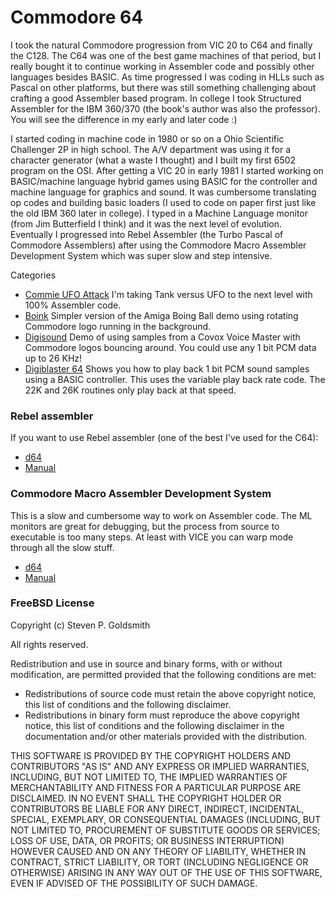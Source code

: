 # Commodore 64                                               

I took the natural Commodore progression from VIC 20 to C64 and finally the C128. The C64 was one of the best game machines of that period, but I really bought it to continue working in Assembler code and possibly other languages besides BASIC. As time progressed I was coding in HLLs such as Pascal on other platforms, but there was still something challenging about crafting a good Assembler based program. In college I took Structured Assembler for the IBM 360/370 (the book's author was also the professor). You will see the difference in my early and later code :)

I started coding in machine code in 1980 or so on a Ohio Scientific Challenger 2P in high school. The A/V department was using it for a character generator (what a waste I thought) and I built my first 6502 program on the OSI. After getting a VIC 20 in early 1981 I started working on BASIC/machine language hybrid games using BASIC for the controller and machine language for graphics and sound. It was cumbersome translating op codes and building basic loaders (I used to code on paper first just like the old IBM 360 later in college). I typed in a Machine Language monitor (from Jim Butterfield I think) and it was the next level of evolution. Eventually I progressed into Rebel Assembler (the Turbo Pascal of Commodore Assemblers) after using the Commodore Macro Assembler Development System which was super slow and step intensive. 

Categories
* [Commie UFO Attack](https://github.com/sgjava/garage/tree/master/commodore/c64/cua) I'm taking Tank versus UFO to the next level with 100% Assembler code.
* [Boink](https://github.com/sgjava/garage/tree/master/commodore/c64/boink) Simpler version of the Amiga Boing Ball demo using rotating Commodore logo running in the background.
* [Digisound](https://github.com/sgjava/garage/tree/master/commodore/c64/digisound) Demo of using samples from a Covox Voice Master with Commodore logos bouncing around. You could use any 1 bit PCM data up to 26 KHz!
* [Digiblaster 64](https://github.com/sgjava/garage/tree/master/commodore/c64/digiblaster64) Shows you how to play back 1 bit PCM sound samples using a BASIC controller. This uses the variable play back rate code. The 22K and 26K routines only play back at that speed.

### Rebel assembler
If you want to use Rebel assembler (one of the best I've used for the C64):
* [d64](https://github.com/sgjava/garage/raw/master/commodore/c64/rebel-assembler.d64.zip)
* [Manual](https://github.com/sgjava/garage/raw/master/commodore/c64/rebel-assembler-manual.pdf.zip)

### Commodore Macro Assembler Development System
This is a slow and cumbersome way to work on Assembler code. The ML monitors are great for debugging, but the process from source to executable is too many steps. At least with VICE you can warp mode through all the slow stuff.
* [d64](https://github.com/sgjava/garage/raw/master/commodore/c64/mads.d64.zip)
* [Manual](https://github.com/sgjava/garage/raw/master/commodore/c64/mads.txt.zip)

### FreeBSD License
Copyright (c) Steven P. Goldsmith

All rights reserved.

Redistribution and use in source and binary forms, with or without modification, are permitted provided that the following conditions are met:
* Redistributions of source code must retain the above copyright notice, this list of conditions and the following disclaimer.
* Redistributions in binary form must reproduce the above copyright notice, this list of conditions and the following disclaimer in the documentation and/or other materials provided with the distribution.

THIS SOFTWARE IS PROVIDED BY THE COPYRIGHT HOLDERS AND CONTRIBUTORS "AS IS" AND ANY EXPRESS OR IMPLIED WARRANTIES, INCLUDING, BUT NOT LIMITED TO, THE IMPLIED WARRANTIES OF MERCHANTABILITY AND FITNESS FOR A PARTICULAR PURPOSE ARE DISCLAIMED. IN NO EVENT SHALL THE COPYRIGHT HOLDER OR CONTRIBUTORS BE LIABLE FOR ANY DIRECT, INDIRECT, INCIDENTAL, SPECIAL, EXEMPLARY, OR CONSEQUENTIAL DAMAGES (INCLUDING, BUT NOT LIMITED TO, PROCUREMENT OF SUBSTITUTE GOODS OR SERVICES; LOSS OF USE, DATA, OR PROFITS; OR BUSINESS INTERRUPTION) HOWEVER CAUSED AND ON ANY THEORY OF LIABILITY, WHETHER IN CONTRACT, STRICT LIABILITY, OR TORT (INCLUDING NEGLIGENCE OR OTHERWISE) ARISING IN ANY WAY OUT OF THE USE OF THIS SOFTWARE, EVEN IF ADVISED OF THE POSSIBILITY OF SUCH DAMAGE.

